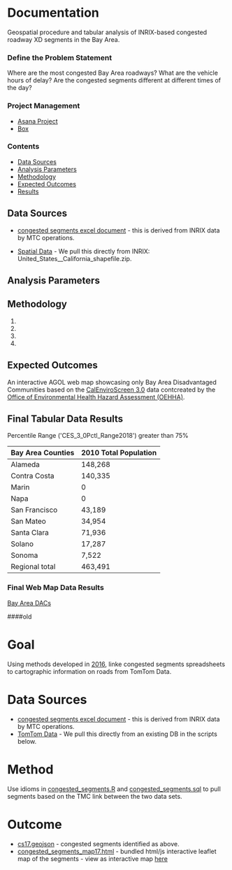 # Documentation
Geospatial procedure and tabular analysis of INRIX-based congested roadway XD segments in the Bay Area.  

### Define the Problem Statement  

Where are the most congested Bay Area roadways? What are the vehicle hours of delay? Are the congested segments different at different times of the day?  

### Project Management 

- [Asana Project](https://app.asana.com/0/412103232252676/1128376588486927) 
- [Box](https://mtcdrive.box.com/s/j4qnkfwupq1xvsuwzpuyirzp3x4bolup)

### Contents 

- [Data Sources](#data-sources)
- [Analysis Parameters](#analysis-parameters)
- [Methodology](#methodology)
- [Expected Outcomes](#expected-outcomes)
- [Results](#results)

## Data Sources  

- [congested segments excel document](https://github.com/BayAreaMetro/Data-And-Visualization-Projects/blob/master/congested_segments/2018/data/2018-Weekday-Summary.xlsx) - this is derived from INRIX data by MTC operations.  

- [Spatial Data](https://mtcdrive.box.com/s/bfwavpnsxh9l387u8fo2hb0x94nood7m) - We pull this directly from INRIX: United_States__California_shapefile.zip.
 
## Analysis Parameters  
  

## Methodology  

1.  
2.  
3. 
4. 

## Expected Outcomes

An interactive AGOL web map showcasing only Bay Area Disadvantaged Communities based on the [CalEnviroScreen 3.0](https://oehha.ca.gov/calenviroscreen/report/calenviroscreen-30) data contcreated by the [Office of Environmental Health Hazard Assessment (OEHHA)](https://oehha.ca.gov/).  


## Final Tabular Data Results  

Percentile Range ('CES_3_0Pctl_Range2018') greater than 75%

| Bay Area Counties  	| 2010 Total Population | 
|-----------------------|-----------------------|
| Alameda               | 148,268           	| 
| Contra Costa	 	 	| 140,335	            | 
| Marin	 	 	        | 0	                    | 
| Napa                  | 0 	                | 
| San Francisco	 	 	| 43,189                |  
| San Mateo	 	        | 34,954	            | 
| Santa Clara           | 71,936                | 
| Solano    	 	 	| 17,287 	            | 
| Sonoma 	 	        | 7,522	                | 
| Regional total        | 463,491               | 


### Final Web Map Data Results  

[Bay Area DACs](https://mtc.maps.arcgis.com/home/webmap/viewer.html?webmap=fb249db7b20644f7b94ecd8a0d8c2207&extent=-124.0323,37.1176,-120.6567,38.5514)  





####old
# Goal 

Using methods developed in [2016](https://github.com/BayAreaMetro/Data-And-Visualization-Projects/tree/a12f64779e17d3d19cebb5657ff50afa90d2b195/congested_segments/2016), linke congested segments spreadsheets to cartographic information on roads from TomTom Data.  

# Data Sources

- [congested segments excel document](https://github.com/BayAreaMetro/Data-And-Visualization-Projects/blob/master/congested_segments/2017/data/WeekdayCongestedSegmentsList_2017_v2.xlsx) - this is derived from INRIX data by MTC operations.  
- [TomTom Data](http://gis.mtc.ca.gov/home/tomtom.html) - We pull this directly from an existing DB in the scripts below. 

# Method

Use idioms in [congested_segments.R](congested_segments.R) and [congested_segments.sql](congested_segments.sql) to pull segments based on the TMC link between the two data sets. 

# Outcome

- [cs17.geojson](cs17.geojson) - congested segments identified as above.  
- [congested_segments_map17.html](congested_segments_map17.html) - bundled html/js interactive leaflet map of the segments - view as interactive map [here](https://cdn.rawgit.com/BayAreaMetro/Data-And-Visualization-Projects/master/congested_segments/2017/congested_segments_map17.html)
